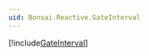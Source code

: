 ```yaml
---
uid: Bonsai.Reactive.GateInterval
---
```


[!include[GateInterval](~/articles/reactive-gateinterval.md)]